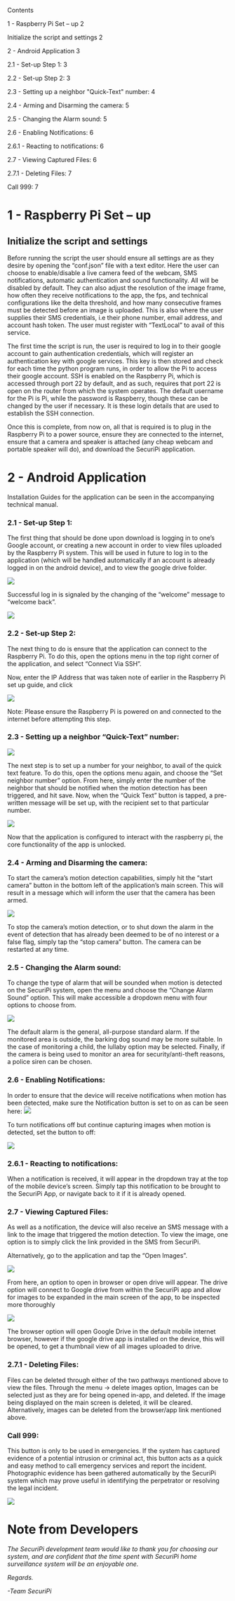 Contents

1 - Raspberry Pi Set – up        2

Initialize the script and settings        2

2 - Android Application        3

2.1 - Set-up Step 1:        3

2.2 - Set-up Step 2:        3

2.3 - Setting up a neighbor &quot;Quick-Text&quot; number:        4

2.4 - Arming and Disarming the camera:        5

2.5 - Changing the Alarm sound:        5

2.6 - Enabling Notifications:        6

2.6.1 - Reacting to notifications:        6

2.7 - Viewing Captured Files:        6

2.7.1 - Deleting Files:        7

Call 999:        7

1 - Raspberry Pi Set – up
=========================

Initialize the script and settings
----------------------------------

Before running the script the user should ensure all settings are as they desire by opening the “conf.json” file with a text editor. Here the user can choose to enable/disable a live camera feed of the webcam, SMS notifications, automatic authentication and sound functionality. All will be disabled by default. They can also adjust the resolution of the image frame, how often they receive notifications to the app, the fps, and technical configurations like the delta threshold, and how many consecutive frames must be detected before an image is uploaded. This is also where the user supplies their SMS credentials, i.e their phone number, email address, and account hash token. The user must register with “TextLocal” to avail of this service.

The first time the script is run, the user is required to log in to their google account to gain authentication credentials, which will register an authentication key with google services. This key is then stored and check for each time the python program runs, in order to allow the Pi to access their google account. SSH is enabled on the Raspberry Pi, which is accessed through port 22 by default, and as such, requires that port 22 is open on the router from which the system operates. The default username for the Pi is Pi, while the password is Raspberry, though these can be changed by the user if necessary. It is these login details that are used to establish the SSH connection.

Once this is complete, from now on, all that is required is to plug in the Raspberry Pi to a power source, ensure they are connected to the internet, ensure that a camera and speaker is attached (any cheap webcam and portable speaker will do), and download the SecuriPi application.

2 - Android Application
=======================

Installation Guides for the application can be seen in the accompanying technical manual.

### 2.1 - Set-up Step 1: 

The first thing that should be done upon download is logging in to one’s Google account, or creating a new account in order to view files uploaded by the Raspberry Pi system. This will be used in future to log in to the application (which will be handled automatically if an account is already logged in on the android device), and to view the google drive folder.

![](https://gyazo.com/716babda77f0a2fe66ec3a66e3d49237.png)

Successful log in is signaled by the changing of the “welcome” message to “welcome back”.

![](https://gyazo.com/f431c7c3213659670b4c3fdc4ed2b03d.png)

### 2.2 - Set-up Step 2:

The next thing to do is ensure that the application can connect to the Raspberry Pi. To do this, open the options menu in the top right corner of the application, and select “Connect Via SSH”.

Now, enter the IP Address that was taken note of earlier in the Raspberry Pi set up guide, and click

![](https://gyazo.com/3d33cfb0ee91e7df7814bdcad4b50508.png)

Note: Please ensure the Raspberry Pi is powered on and connected to the internet before attempting this step.

### 2.3 - Setting up a neighbor “Quick-Text” number:

![](https://gyazo.com/c1d20c2b2a5feeaa0eeffae69f3ffd47.png)

The next step is to set up a number for your neighbor, to avail of the quick text feature. To do this, open the options menu again, and choose the “Set neighbor number” option. From here, simply enter the number of the neighbor that should be notified when the motion detection has been triggered, and hit save. Now, when the “Quick Text” button is tapped, a pre-written message will be set up, with the recipient set to that particular number.

![](https://gyazo.com/ac4853de6622c94d29cab1e416fa19be.png)

Now that the application is configured to interact with the raspberry pi, the core functionality of the app is unlocked.

### 2.4 - Arming and Disarming the camera:

To start the
camera’s motion detection capabilities, simply hit the “start camera”
button in the bottom left of the application’s main screen. This will
result in a message which will inform the user that the camera has been
armed.

![](https://gyazo.com/08069b18767c88993a381f2926f8d383.png)

To stop the camera’s motion detection, or to shut down the alarm in the
event of detection that has already been deemed to be of no interest or
a false flag, simply tap the “stop camera” button. The camera can be
restarted at any time.

### 

### 2.5 - Changing the Alarm sound:

To change the type of alarm that will be sounded when motion is detected on the SecuriPi system, open the menu and choose the “Change Alarm Sound” option. This will make accessible a dropdown menu with four options to choose from. 

![](https://gyazo.com/1109c7f86a851257b27550325fee061f.png)

The default alarm is the general, all-purpose standard alarm. If the monitored area is outside, the barking dog sound may be more suitable. In the case of monitoring a child, the lullaby option may be selected. Finally, if the camera is being used to monitor an area for security/anti-theft reasons, a police siren can be chosen. 

### 2.6 - Enabling Notifications:

In order to ensure that the device will receive notifications when motion has been detected, make sure the Notification button is set to on as can be seen here: 
![](https://gyazo.com/185153dcdcbc24f725bbbe9ea843aeee.png)

To turn notifications off but continue capturing images when motion is detected, set the button to off:

![](https://gyazo.com/599a42ed95122cdda7c2972ba650bca6.png)

### 

### 2.6.1 - Reacting to notifications:

When a notification is received, it will appear in the dropdown tray at the top of the mobile device’s screen. Simply tap this notification to be brought to the SecuriPi App, or navigate back to it if it is already opened.

### 2.7 - Viewing Captured Files:

As well as a notification, the device will also receive an SMS message with a link to the image that triggered the motion detection. To view the image, one option is to simply click the link provided in the SMS from SecuriPi.

Alternatively, go to the application and tap the “Open Images”.

![](https://gyazo.com/8ef123da68a412da6e2a3ee6659c0146.png)

From here, an option to open in browser or open drive will appear. The drive option will connect to Google drive from within the SecuriPi app and allow for images to be expanded in the main screen of the app, to be inspected more thoroughly

![](https://gyazo.com/d4b80f4b54eaefb04cb234942932b474.png)

The browser option will open Google Drive in the default mobile internet browser, however if the google drive app is installed on the device, this will be opened, to get a thumbnail view of all images uploaded to drive.

### 2.7.1 - Deleting Files:

Files can be deleted through either of the two pathways mentioned above to view the files. Through the menu -> delete images option, Images can be selected just as they are for being opened in-app, and deleted. If the image being displayed on the main screen is deleted, it will be cleared. 
Alternatively, images can be deleted from the browser/app link mentioned above. 


### Call 999:

This button is only to be used in emergencies. If the system has captured evidence of a potential intrusion or criminal act, this button acts as a quick and easy method to call emergency services and report the incident. Photographic evidence has been gathered automatically by the SecuriPi system which may prove useful in identifying the perpetrator or resolving the legal incident.

![](https://gyazo.com/fc6c91582c6aa1052c37432eec5f4f6b.png)

Note from Developers
====================

*The SecuriPi development team would like to thank you for choosing our
system, and are confident that the time spent with SecuriPi home
surveillance system will be an enjoyable one.*

*Regards.*

*-Team SecuriPi*
